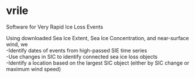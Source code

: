 # vrile
Software for Very Rapid Ice Loss Events  

Using downloaded Sea Ice Extent, Sea Ice Concentration, and near-surface wind, we  
-Identify dates of events from high-passed SIE time series  
-Use changes in SIC to identify connected sea ice loss objects  
-Identify a location based on the largest SIC object (either by SIC change or maximum wind speed)
